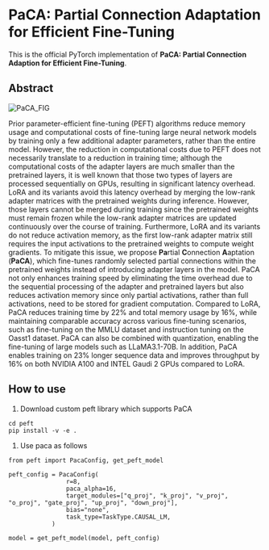 # PaCA: Partial Connection Adaptation for Efficient Fine-Tuning
This is the official PyTorch implementation of **PaCA: Partial Connection Adaption for Efficient Fine-Tuning**.


## Abstract

![PaCA_FIG](https://github.com/user-attachments/assets/09667f50-abe5-42aa-9474-8053d1dcb3c4)


Prior parameter-efficient fine-tuning (PEFT) algorithms reduce memory usage and computational costs of fine-tuning large neural network models by training only a few additional adapter parameters, rather than the entire model. However, the reduction in computational costs due to PEFT does not necessarily translate to a reduction in training time; although the computational costs of the adapter layers are much smaller than the pretrained layers, it is well known that those two types of layers are processed sequentially on GPUs, resulting in significant latency overhead. LoRA and its variants avoid this latency overhead by merging the low-rank adapter matrices with the pretrained weights during inference. However, those layers cannot be merged during training since the pretrained weights must remain frozen while the low-rank adapter matrices are updated continuously over the course of training. Furthermore, LoRA and its variants do not reduce activation memory, as the first low-rank adapter matrix still requires the input activations to the pretrained weights to compute weight gradients. To mitigate this issue, we propose **Pa**rtial **C**onnection **A**aptation (**PaCA**), which fine-tunes randomly selected partial connections within the pretrained weights instead of introducing adapter layers in the model. PaCA not only enhances training speed by eliminating the time overhead due to the sequential processing of the adapter and pretrained layers but also reduces activation memory since only partial activations, rather than full activations, need to be stored for gradient computation. Compared to LoRA, PaCA reduces training time by 22% and total memory usage by 16%, while maintaining comparable accuracy across various fine-tuning scenarios, such as fine-tuning on the MMLU dataset and instruction tuning on the Oasst1 dataset. PaCA can also be combined with quantization, enabling the fine-tuning of large models such as LLaMA3.1-70B. In addition, PaCA enables training on 23% longer sequence data and improves throughput by 16% on both NVIDIA A100 and INTEL Gaudi 2 GPUs compared to LoRA.


## How to use
1. Download custom peft library which supports PaCA
```
cd peft
pip install -v -e .
```
1. Use paca as follows
```
from peft import PacaConfig, get_peft_model

peft_config = PacaConfig(
                r=8,
                paca_alpha=16,
                target_modules=["q_proj", "k_proj", "v_proj", "o_proj", "gate_proj", "up_proj", "down_proj"],
                bias="none",
                task_type=TaskType.CAUSAL_LM,
            )

model = get_peft_model(model, peft_config)
```



